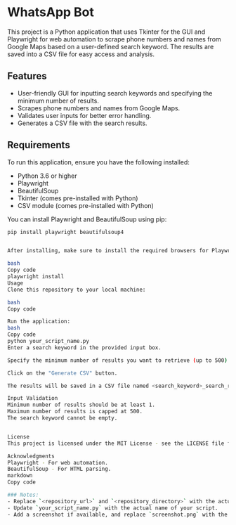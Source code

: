 # WhatsApp Bot

This project is a Python application that uses Tkinter for the GUI and Playwright for web automation to scrape phone numbers and names from Google Maps based on a user-defined search keyword. The results are saved into a CSV file for easy access and analysis.

## Features

- User-friendly GUI for inputting search keywords and specifying the minimum number of results.
- Scrapes phone numbers and names from Google Maps.
- Validates user inputs for better error handling.
- Generates a CSV file with the search results.

## Requirements

To run this application, ensure you have the following installed:

- Python 3.6 or higher
- Playwright
- BeautifulSoup
- Tkinter (comes pre-installed with Python)
- CSV module (comes pre-installed with Python)

You can install Playwright and BeautifulSoup using pip:

```bash
pip install playwright beautifulsoup4


After installing, make sure to install the required browsers for Playwright:

bash
Copy code
playwright install
Usage
Clone this repository to your local machine:

bash
Copy code

Run the application:
bash
Copy code
python your_script_name.py
Enter a search keyword in the provided input box.

Specify the minimum number of results you want to retrieve (up to 500).

Click on the "Generate CSV" button.

The results will be saved in a CSV file named <search_keyword>_search_results.csv.

Input Validation
Minimum number of results should be at least 1.
Maximum number of results is capped at 500.
The search keyword cannot be empty.


License
This project is licensed under the MIT License - see the LICENSE file for details.

Acknowledgments
Playwright - For web automation.
BeautifulSoup - For HTML parsing.
markdown
Copy code

### Notes:
- Replace `<repository_url>` and `<repository_directory>` with the actual URL and directory name of your GitHub repository.
- Update `your_script_name.py` with the actual name of your script.
- Add a screenshot if available, and replace `screenshot.png` with the correct path to your